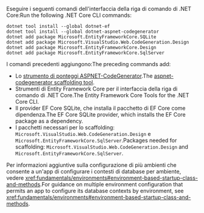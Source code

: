 <span data-ttu-id="6de8d-101">Eseguire i seguenti comandi dell'interfaccia della riga di comando di .NET Core:</span><span class="sxs-lookup"><span data-stu-id="6de8d-101">Run the following .NET Core CLI commands:</span></span>

```dotnetcli
dotnet tool install --global dotnet-ef
dotnet tool install --global dotnet-aspnet-codegenerator
dotnet add package Microsoft.EntityFrameworkCore.SQLite
dotnet add package Microsoft.VisualStudio.Web.CodeGeneration.Design
dotnet add package Microsoft.EntityFrameworkCore.Design
dotnet add package Microsoft.EntityFrameworkCore.SqlServer
```

<span data-ttu-id="6de8d-102">I comandi precedenti aggiungono:</span><span class="sxs-lookup"><span data-stu-id="6de8d-102">The preceding commands add:</span></span>

* <span data-ttu-id="6de8d-103">Lo [strumento di ponteggi ASPNET-CodeGenerator](xref:fundamentals/tools/dotnet-aspnet-codegenerator).</span><span class="sxs-lookup"><span data-stu-id="6de8d-103">The [aspnet-codegenerator scaffolding tool](xref:fundamentals/tools/dotnet-aspnet-codegenerator).</span></span>
* <span data-ttu-id="6de8d-104">Strumenti di Entity Framework Core per il interfaccia della riga di comando di .NET Core.</span><span class="sxs-lookup"><span data-stu-id="6de8d-104">The Entity Framework Core Tools for the .NET Core CLI.</span></span>
* <span data-ttu-id="6de8d-105">Il provider EF Core SQLite, che installa il pacchetto di EF Core come dipendenza.</span><span class="sxs-lookup"><span data-stu-id="6de8d-105">The EF Core SQLite provider, which installs the EF Core package as a dependency.</span></span>
* <span data-ttu-id="6de8d-106">I pacchetti necessari per lo scaffolding: `Microsoft.VisualStudio.Web.CodeGeneration.Design` e `Microsoft.EntityFrameworkCore.SqlServer`.</span><span class="sxs-lookup"><span data-stu-id="6de8d-106">Packages needed for scaffolding: `Microsoft.VisualStudio.Web.CodeGeneration.Design` and `Microsoft.EntityFrameworkCore.SqlServer`.</span></span>

<span data-ttu-id="6de8d-107">Per informazioni aggiuntive sulla configurazione di più ambienti che consente a un'app di configurare i contesti di database per ambiente, vedere <xref:fundamentals/environments#environment-based-startup-class-and-methods>.</span><span class="sxs-lookup"><span data-stu-id="6de8d-107">For guidance on multiple environment configuration that permits an app to configure its database contexts by environment, see <xref:fundamentals/environments#environment-based-startup-class-and-methods>.</span></span>
